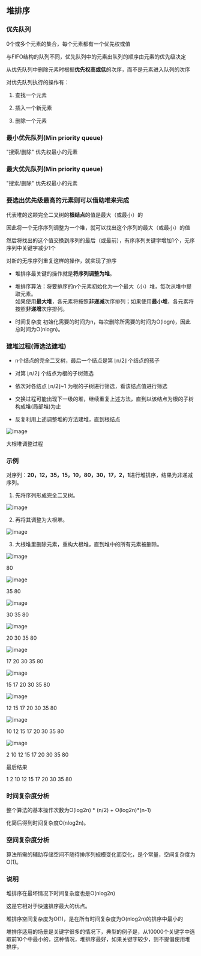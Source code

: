 ## 堆排序

### 优先队列

0个或多个元素的集合，每个元素都有一个优先权或值

与FIFO结构的队列不同，优先队列中的元素出队列的顺序由元素的优先级决定

从优先队列中删除元素时根据**优先权高或低**的次序，而不是元素进入队列的次序

对优先队列执行的操作有：

1. 查找一个元素

2. 插入一个新元素

3. 删除一个元素

### 最小优先队列(Min priority queue)

"搜索/删除" 优先权最小的元素

### 最大优先队列(Min priority queue)

"搜索/删除" 优先权最小的元素

### 要选出优先级最高的元素则可以借助堆来完成

代表堆的这颗完全二叉树的**根结点**的值是最大（或最小）的

因此将一个无序序列调整为一个堆，就可以找出这个序列的最大（或最小）的值

然后将找出的这个值交换到序列的最后（或最前），有序序列关键字增加1个，无序序列中关键字减少1个

对新的无序序列重复这样的操作，就实现了排序

* 堆排序最关键的操作就是**将序列调整为堆**。

* 堆排序算法：将要排序的n个元素初始化为一个最大（小）堆，每次从堆中提取元素。<br/>
如果使用**最大堆**，各元素将按照**非递减**次序排列；如果使用**最小堆**，各元素将按照**非递增**次序排列。

* 时间复杂度 初始化需要的时间为n，每次删除所需要的时间为O(logn)，因此总时间为O(nlogn)。

### 建堆过程(筛选法建堆)

- n个结点的完全二叉树，最后一个结点是第 ⌊n/2⌋ 个结点的孩子

- 对第 ⌊n/2⌋ 个结点为根的子树筛选

- 依次对各结点 ⌊n/2⌋~1 为根的子树进行筛选，看该结点值进行筛选 

- 交换过程可能出现下一级的堆，继续重复上述方法，直到以该结点为根的子树构成堆(局部堆)为止

- 反复利用上述调整堆的方法建堆，直到根结点

![image](https://github.com/YC-L/Postgraduate-examination/blob/DataStructure/imgs/Big-root-heap-adjustment.png)

大根堆调整过程

### 示例

对序列：**20，12，35，15，10，80，30，17，2，1**进行堆排序，结果为非递减序列。

1. 先将序列形成完全二叉树。

![image](https://github.com/YC-L/Postgraduate-examination/blob/DataStructure/imgs/HeapSort1.png)

2. 再将其调整为大根堆。

![image](https://github.com/YC-L/Postgraduate-examination/blob/DataStructure/imgs/HeapSort2.png)

3. 大根堆里删除元素，重构大根堆，直到堆中的所有元素被删除。

![image](https://github.com/YC-L/Postgraduate-examination/blob/DataStructure/imgs/HeapSort3.png)

80

![image](https://github.com/YC-L/Postgraduate-examination/blob/DataStructure/imgs/HeapSort4.png)

35 80

![image](https://github.com/YC-L/Postgraduate-examination/blob/DataStructure/imgs/HeapSort5.png)

30 35 80

![image](https://github.com/YC-L/Postgraduate-examination/blob/DataStructure/imgs/HeapSort6.png)

20 30 35 80

![image](https://github.com/YC-L/Postgraduate-examination/blob/DataStructure/imgs/HeapSort7.png)

17 20 30 35 80

![image](https://github.com/YC-L/Postgraduate-examination/blob/DataStructure/imgs/HeapSort8.png)

15 17 20 30 35 80

![image](https://github.com/YC-L/Postgraduate-examination/blob/DataStructure/imgs/HeapSort9.png)

12 15 17 20 30 35 80

![image](https://github.com/YC-L/Postgraduate-examination/blob/DataStructure/imgs/HeapSort10.png)

10 12 15 17 20 30 35 80

![image](https://github.com/YC-L/Postgraduate-examination/blob/DataStructure/imgs/HeapSort11.png)

2 10 12 15 17 20 30 35 80

最后结果

1 2 10 12 15 17 20 30 35 80

### 时间复杂度分析

整个算法的基本操作次数为O(log2n) * (n/2) + O(log2n)*(n-1)

化简后得到时间复杂度O(nlog2n)。

### 空间复杂度分析

算法所需的辅助存储空间不随待排序列规模变化而变化，是个常量，空间复杂度为O(1)。

### 说明

堆排序在最坏情况下时间复杂度也是O(nlog2n)

这是它相对于快速排序最大的优点。

堆排序空间复杂度为O(1)，是在所有时间复杂度为O(nlog2n)的排序中最小的

堆排序适用的场景是关键字很多的情况下，典型的例子是，从10000个关键字中选取前10个中最小的，这种情况，堆排序最好，如果关键字较少，则不提倡使用堆排序。
